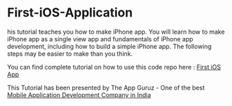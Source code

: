 First-iOS-Application
=====================

his tutorial teaches you how to make iPhone app. You will learn how to make iPhone app as a single view app and fundamentals of iPhone app development, including how to build a simple iPhone app. The following steps may be easier to make than you think.
<p>You can find complete tutorial on how to use this code repo here : <a href="http://www.theappguruz.com/blog/make-iphone-app-ios" target="_blank">First iOS App</a></p>

This Tutorial has been presented by The App Guruz - One of the best <a href="http://www.theappguruz.com/mobile-application-development/">Mobile Application Development Company in India</a>

